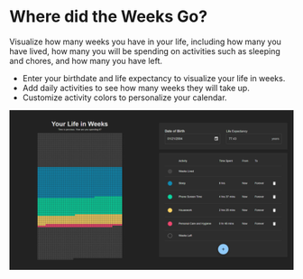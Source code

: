 # Where did the Weeks Go?

Visualize how many weeks you have in your life, including how many you have lived, how many you will be spending on activities such as sleeping and chores, and how many you have left.

- Enter your birthdate and life expectancy to visualize your life in weeks.
- Add daily activities to see how many weeks they will take up.
- Customize activity colors to personalize your calendar.

![Page Screenshot](./src/assets/life_in_weeks.png)